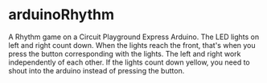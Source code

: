 # arduinoRhythm
A Rhythm game on a Circuit Playground Express Arduino. The LED lights on left and right count down. When the lights reach the front, that's when you press the button corresponding with the lights. The left and right work independently of each other. If the lights count down yellow, you need to shout into the arduino instead of pressing the button.
